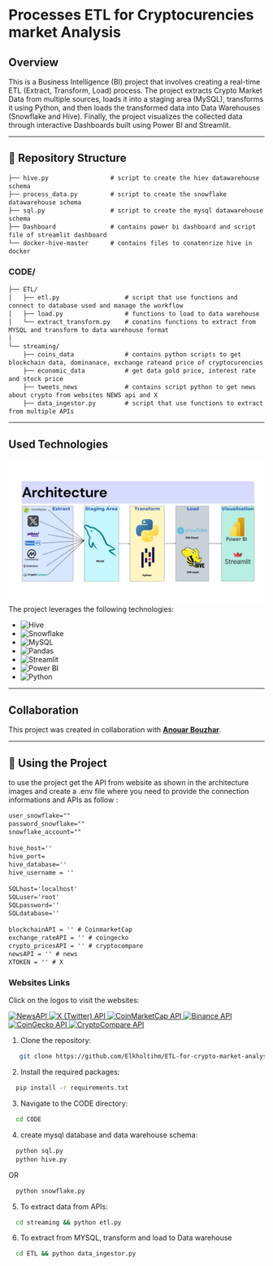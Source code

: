 # Processes ETL for Cryptocurencies market Analysis

## Overview
This is a Business Intelligence (BI) project that involves creating a real-time ETL (Extract, Transform, Load) process. The project extracts Crypto Market Data from multiple sources, loads it into a staging area (MySQL), transforms it using Python, and then loads the transformed data into Data Warehouses (Snowflake and Hive). Finally, the project visualizes the collected data through interactive Dashboards built using Power BI and Streamlit.

---

## 📂 Repository Structure

```
├── hive.py                 # script to create the hiev datawarehouse schema
├── process_data.py         # script to create the snowflake datawarehouse schema
├── sql.py                  # script to create the mysql datawarehouse schema
├── Dashboard               # contains power bi dashboard and script file of streamlit dashboard
└── docker-hive-master      # contains files to conatenrize hive in docker 

```

### CODE/
```  
├── ETL/  
│   ├── etl.py                  # script that use functions and connect to database used and manage the workflow
│   ├── load.py                 # functions to load to data warehouse
│   └── extract_transform.py    # conatins functions to extract from MYSQL and transform to data warehouse format
│  
└── streaming/  
    ├── coins_data              # contains python scripts to get blockchain data, dominanace, exchange rateand price of cryptocurencies
    ├── economic_data           # get data gold price, interest rate and stock price 
    ├── tweets_news             # contains script python to get news about crypto from websites NEWS api and X
    ├── data_ingestor.py        # script that use functions to extract from multiple APIs
```

---

## Used Technologies
![Architecture](images/architecture.jpg)
The project leverages the following technologies:

- ![Hive](https://img.shields.io/badge/Apache%20Hive-FDEE21?logo=apachehive&logoColor=black&style=flat-square)
- ![Snowflake](https://img.shields.io/badge/Snowflake-29B5E8?logo=snowflake&logoColor=white&style=flat-square)
- ![MySQL](https://img.shields.io/badge/MySQL-4479A1?logo=mysql&logoColor=white&style=flat-square)
- ![Pandas](https://img.shields.io/badge/Pandas-150458?logo=pandas&logoColor=white&style=flat-square)
- ![Streamlit](https://img.shields.io/badge/Streamlit-FF4B4B?logo=streamlit&logoColor=white&style=flat-square)
- ![Power BI](https://img.shields.io/badge/Power%20BI-F2C811?logo=powerbi&logoColor=black&style=flat-square)
- ![Python](https://img.shields.io/badge/Python-3776AB?logo=python&logoColor=white&style=flat-square)


---

## Collaboration
This project was created in collaboration with **[Anouar Bouzhar](https://github.com/anouarbouzhar)**.

---
## 🚀 Using the Project
to use the project get the API from website as shown in the architecture images and create a .env file where you need to provide the connection informations and APIs
as follow : 

```  
user_snowflake=""
password_snowflake=""
snowflake_account=""

hive_host=''
hive_port=
hive_database=''
hive_username = ''

SQLhost='localhost'
SQLuser='root'
SQLpassword=''
SQLdatabase=''

blockchainAPI = '' # CoinmarketCap 
exchange_rateAPI = '' # coingecko
crypto_pricesAPI = '' # cryptocompare
newsAPI = '' # news
XTOKEN = '' # X

```
### Websites Links

Click on the logos to visit the websites:

<a href="https://newsapi.org/" target="_blank">
  <img src="https://img.shields.io/badge/NEWS-NewsAPI-blue?logo=newspaper&style=for-the-badge" alt="NewsAPI">
</a>

<a href="https://developer.x.com/en" target="_blank">
  <img src="https://img.shields.io/badge/X-Twitter%20API-black?logo=twitter&style=for-the-badge" alt="X (Twitter) API">
</a>

<a href="https://pro.coinmarketcap.com/api/v1/#" target="_blank">
  <img src="https://img.shields.io/badge/CoinMarketCap-API-blue?logo=bitcoin&style=for-the-badge" alt="CoinMarketCap API">
</a>

<a href="https://www.binance.com/fr/binance-api" target="_blank">
  <img src="https://img.shields.io/badge/Binance-API-yellow?logo=binance&style=for-the-badge" alt="Binance API">
</a>

<a href="https://www.coingecko.com/en/api" target="_blank">
  <img src="https://img.shields.io/badge/CoinGecko-API-blue?logo=coingecko&style=for-the-badge" alt="CoinGecko API">
</a>

<a href="https://min-api.cryptocompare.com/" target="_blank">
  <img src="https://img.shields.io/badge/CryptoCompare-API-blue?logo=cryptocompare&style=for-the-badge" alt="CryptoCompare API">
</a>

1. Clone the repository:
```bash
   git clone https://github.com/Elkholtihm/ETL-for-crypto-market-analysis.git
```

2. Install the required packages:
```bash
  pip install -r requirements.txt
```

3. Navigate to the CODE directory:
```bash
  cd CODE
```
4. create mysql database and data warehouse schema:
```bash
  python sql.py
  python hive.py
```
  OR
```bash
  python snowflake.py
```
5. To extract data from APIs:
```bash
  cd streaming && python etl.py
```
6. To extract from MYSQL, transform and load to Data warehouse
```bash
  cd ETL && python data_ingestor.py
```
